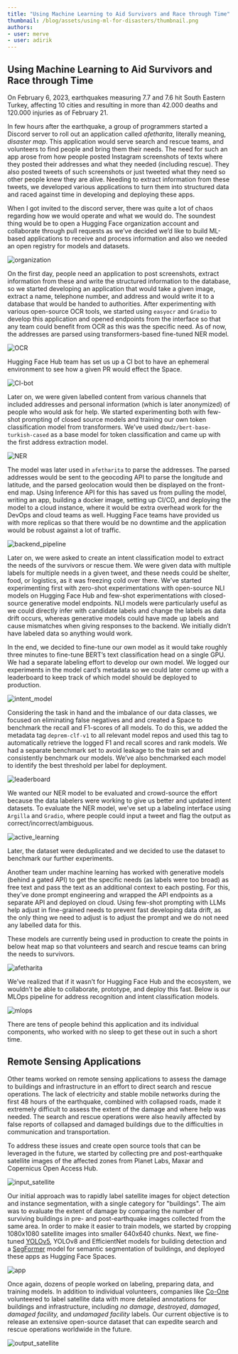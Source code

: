 ```yaml
---
title: "Using Machine Learning to Aid Survivors and Race through Time" 
thumbnail: /blog/assets/using-ml-for-disasters/thumbnail.png
authors:
- user: merve
- user: adirik
---
```


## Using Machine Learning to Aid Survivors and Race through Time

<!-- {blog_metadata} -->
<!-- {authors} -->

On February 6, 2023, earthquakes measuring 7.7 and 7.6 hit South Eastern Turkey, affecting 10 cities and resulting in more than 42.000 deaths and 120.000 injuries as of February 21.

In few hours after the earthquake, a group of programmers started a Discord server to roll out an application called *afetharita*, literally meaning, *disaster map*. This application would serve search and rescue teams, and volunteers to find people and bring them their needs. The need for such an app arose from how people posted Instagram screenshots of texts where they posted their addresses and what they needed (including rescue). They also posted tweets of such screenshots or just tweeted what they need so other people knew they are alive. Needing to extract information from these tweets, we developed various applications to turn them into structured data and raced against time in developing and deploying these apps. 

When I got invited to the discord server, there was quite a lot of chaos regarding how we would operate and what we would do. The soundest thing would be to open a Hugging Face organization account and collaborate through pull requests as we’ve decided we’d like to build ML-based applications to receive and process information and also we needed an open registry for models and datasets. 

![organization](assets/using-ml-for-disasters/org.png)

On the first day, people need an application to post screenshots, extract information from these and write the structured information to the database, so we started developing an application that would take a given image, extract a name, telephone number, and address and would write it to a database that would be handed to authorities. After experimenting with various open-source OCR tools, we started using `easyocr` and `Gradio` to develop this application and opened endpoints from the interface so that any team could benefit from OCR as this was the specific need. As of now, the addresses are parsed using transformers-based fine-tuned NER model. 

![OCR](assets/using-ml-for-disasters/ocr-app.png)

Hugging Face Hub team has set us up a CI bot to have an ephemeral environment to see how a given PR would effect the Space. 

![CI-bot](assets/using-ml-for-disasters/ci-bot.png)

Later on, we were given labelled content from various channels that included addresses and personal information (which is later anonymized) of people who would ask for help. We started experimenting both with few-shot prompting of closed source models and training our own token classification model from transformers. We’ve used `dbmdz/bert-base-turkish-cased` as a base model for token classification and came up with the first address extraction model. 

![NER](assets/using-ml-for-disasters/deprem-ner.png)

The model was later used in `afetharita` to parse the addresses. The parsed addresses would be sent to the geocoding API to parse the longitude and latitude, and the parsed geolocation would then be displayed on the front-end map. Using Inference API for this has saved us from pulling the model, writing an app, building a docker image, setting up CI/CD, and deploying the model to a cloud instance, where it would be extra overhead work for the DevOps and cloud teams as well. Hugging Face teams have provided us with more replicas so that there would be no downtime and the application would be robust against a lot of traffic.

![backend_pipeline](assets/using-ml-for-disasters/production_pipeline.png)

Later on, we were asked to create an intent classification model to extract the needs of the survivors or rescue them. We were given data with multiple labels for multiple needs in a given tweet, and these needs could be shelter, food, or logistics, as it was freezing cold over there. We’ve started experimenting first with zero-shot experimentations with open-source NLI models on Hugging Face Hub and few-shot experimentations with closed-source generative model endpoints. NLI models were particularly useful as we could directly infer with candidate labels and change the labels as data drift occurs, whereas generative models could have made up labels and  cause mismatches when giving responses to the backend. We initially didn’t have labeled data so anything would work.

In the end, we decided to fine-tune our own model as it would take roughly three minutes to fine-tune BERT’s text classification head on a single GPU. We had a separate labeling effort to develop our own model. We logged our experiments in the model card’s metadata so we could later come up with a leaderboard to keep track of which model should be deployed to production. 

![intent_model](assets/using-ml-for-disasters/model-repo.png)

Considering the task in hand and the imbalance of our data classes, we focused on eliminating false negatives and and created a Space to benchmark the recall and F1-scores of all models. To do this, we added the metadata tag `deprem-clf-v1` to all relevant model repos and used this tag to automatically retrieve the logged F1 and recall scores and rank models. We had a separate benchmark set to avoid leakage to the train set and consistently benchmark our models. We’ve also benchmarked each model to identify the best threshold per label for deployment.

![leaderboard](assets/using-ml-for-disasters/leaderboard.png)

We wanted our NER model to be evaluated and crowd-source the effort because the data labelers were working to give us better and updated intent datasets. To evaluate the NER model, we’ve set up a labeling interface using `Argilla` and `Gradio`, where people could input a tweet and flag the output as correct/incorrect/ambiguous.

![active_learning](assets/using-ml-for-disasters/active-learning.png)

Later, the dataset were deduplicated and we decided to use the dataset to benchmark our further experiments. 

Another team under machine learning has worked with generative models (behind a gated API) to get the specific needs (as labels were too broad) as free text and pass the text as an additional context to each posting. For this, they’ve done prompt engineering and wrapped the API endpoints as a separate API and deployed on cloud. Using few-shot prompting with LLMs help adjust in fine-grained needs to prevent fast developing data drift, as the only thing we need to adjust is to adjust the prompt and we do not need any labelled data for this.

These models are currently being used in production to create the points in below heat map so that volunteers and search and rescue teams can bring the needs to survivors. 

![afetharita](assets/using-ml-for-disasters/afetharita.png)

We’ve realized that if it wasn’t for Hugging Face Hub and the ecosystem, we wouldn’t be able to collaborate, prototype, and deploy this fast. Below is our MLOps pipeline for address recognition and intent classification models. 

![mlops](assets/using-ml-for-disasters/pipeline.png)

There are tens of people behind this application and its individual components, who worked with no sleep to get these out in such a short time. 

## Remote Sensing Applications

Other teams worked on remote sensing applications to assess the damage to buildings and infrastructure in an effort to direct search and rescue operations. The lack of electricity and stable mobile networks during the first 48 hours of the earthquake, combined with collapsed roads, made it extremely difficult to assess the extent of the damage and where help was needed. The search and rescue operations were also heavily affected by false reports of collapsed and damaged buildings due to the difficulties in communication and transportation.

To address these issues and create open source tools that can be leveraged in the future, we started by collecting pre and post-earthquake satellite images of the affected zones from Planet Labs, Maxar and Copernicus Open Access Hub. 

![input_satellite](assets/using-ml-for-disasters/input_satellite.jpeg)

Our initial approach was to rapidly label satellite images for object detection and instance segmentation, with a single category for "buildings". The aim was to evaluate the extent of damage by comparing the number of surviving buildings in pre- and post-earthquake images collected from the same area. In order to make it easier to train models, we started by cropping 1080x1080 satellite images into smaller 640x640 chunks. Next, we fine-tuned  [YOLOv5](https://huggingface.co/spaces/deprem-ml/deprem_satellite_test), YOLOv8 and EfficientNet models for building detection and a [SegFormer](https://huggingface.co/spaces/deprem-ml/deprem_satellite_semantic_whu) model for semantic segmentation of buildings, and deployed these apps as Hugging Face Spaces. 

![app](assets/using-ml-for-disasters/app.png)

Once again, dozens of people worked on labeling, preparing data, and training models. In addition to individual volunteers, companies like [Co-One](https://co-one.co/) volunteered to label satellite data with more detailed annotations for buildings and infrastructure, including *no damage*, *destroyed*, *damaged*, *damaged facility,* and *undamaged facility* labels. Our current objective is to release an extensive open-source dataset that can expedite search and rescue operations worldwide in the future.

![output_satellite](assets/using-ml-for-disasters/output_satellite.png)

